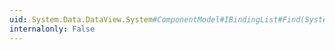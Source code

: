 ```yaml
---
uid: System.Data.DataView.System#ComponentModel#IBindingList#Find(System.ComponentModel.PropertyDescriptor,System.Object)
internalonly: False
---
```

